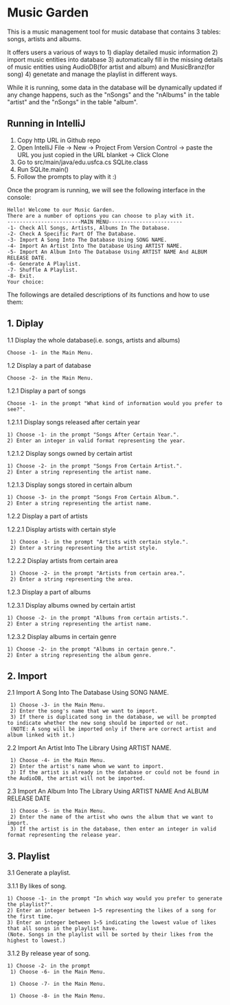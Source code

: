 # Music Garden
This is a music management tool for music database that contains 3 tables: songs, artists and albums.

It offers users a various of ways to 1) diaplay detailed music information 2) import music entities into database 3) automatically fill in the missing details of music entities using AudioDB(for artist and album) and MusicBranz(for song) 4) genetate and manage the playlist in different ways.

While it is running, some data in the database will be dynamically updated if any change happens, such as the "nSongs" and the "nAlbums" in the table "artist" and the "nSongs" in the table "album".

## Running in IntelliJ
1. Copy http URL in Github repo
2. Open IntelliJ File -> New -> Project From Version Control -> paste the URL you just copied in the URL blanket -> Click Clone
3. Go to src/main/java/edu.usfca.cs SQLite.class
4. Run SQLite.main()
5. Follow the prompts to play with it :)

Once the program is running, we will see the following interface in the console:

    Hello! Welcome to our Music Garden.
    There are a number of options you can choose to play with it.
    ------------------------MAIN MENU------------------------
    -1- Check All Songs, Artists, Albums In The Database.
    -2- Check A Specific Part Of The Database.
    -3- Import A Song Into The Database Using SONG NAME.
    -4- Import An Artist Into The Database Using ARTIST NAME.
    -5- Import An Album Into The Database Using ARTIST NAME And ALBUM RELEASE DATE.
    -6- Generate A Playlist.
    -7- Shuffle A Playlist.
    -8- Exit.
    Your choice:
  

The followings are detailed descriptions of its functions and how to use them:

## 1. Diplay

   1.1 Display the whole database(i.e. songs, artists and albums)
   
    Choose -1- in the Main Menu.

   1.2 Display a part of database
   
    Choose -2- in the Main Menu.

   1.2.1 Display a part of songs
   
    Choose -1- in the prompt "What kind of information would you prefer to see?".
    
   1.2.1.1 Display songs released after certain year
   
    1) Choose -1- in the prompt "Songs After Certain Year.". 
    2) Enter an integer in valid format representing the year.
  
   1.2.1.2 Display songs owned by certain artist
   
    1) Choose -2- in the prompt "Songs From Certain Artist.".
    2) Enter a string representing the artist name.

   1.2.1.3 Display songs stored in certain album
   
    1) Choose -3- in the prompt "Songs From Certain Album.".
    2) Enter a string representing the artist name.

   1.2.2 Display a part of artists

   1.2.2.1 Display artists with certain style
      
     1) Choose -1- in the prompt "Artists with certain style.".
     2) Enter a string representing the artist style.

   1.2.2.2 Display artists from certain area
   
     1) Choose -2- in the prompt "Artists from certain area.".
     2) Enter a string representing the area.
   
   1.2.3 Display a part of albums
   
   1.2.3.1 Display albums owned by certain artist
   
    1) Choose -2- in the prompt "Albums from certain artists.".
    2) Enter a string representing the artist name.
      
   1.2.3.2 Display albums in certain genre
   
    1) Choose -2- in the prompt "Albums in certain genre.".
    2) Enter a string representing the album genre.
    
## 2. Import

  2.1 Import A Song Into The Database Using SONG NAME.
     
     1) Choose -3- in the Main Menu.
     2) Enter the song's name that we want to import.
     3) If there is duplicated song in the database, we will be prompted to indicate whether the new song should be imported or not. 
     (NOTE: A song will be imported only if there are correct artist and album linked with it.)
     
  2.2 Import An Artist Into The Library Using ARTIST NAME.  
  
     1) Choose -4- in the Main Menu.
     2) Enter the artist's name whom we want to import.
     3) If the artist is already in the database or could not be found in the AudioDB, the artist will not be imported.
     
  2.3 Import An Album Into The Library Using ARTIST NAME And ALBUM RELEASE DATE
  
     1) Choose -5- in the Main Menu.
     2) Enter the name of the artist who owns the album that we want to import.
     3) If the artist is in the database, then enter an integer in valid format representing the release year.
     
## 3. Playlist

  3.1 Generate a playlist.
  
  3.1.1 By likes of song.
  
    1) Choose -1- in the prompt "In which way would you prefer to generate the playlist?".
    2) Enter an integer between 1~5 representing the likes of a song for the first time.
    3) Enter an integer between 1~5 indicating the lowest value of likes that all songs in the playlist have.
    (Note. Songs in the playlist will be sorted by their likes from the highest to lowest.)
  
  3.1.2 By release year of song.
  
    1) Choose -2- in the prompt 
     1) Choose -6- in the Main Menu.
     
     1) Choose -7- in the Main Menu.
     
     1) Choose -8- in the Main Menu.
     
